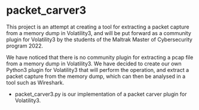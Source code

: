 # packet_carver3

This project is an attempt at creating a tool for extracting a packet capture from a memory dump in Volatility3, and will be put forward as a community plugin for       Volatility3 by the students of the Maltrak Master of Cybersecurity program 2022.

We have noticed that there is no community plugin for extracting a pcap file from a memory dump in Volatility3. We have decided to create our own Python3 plugin for Volatility3 that will perform the operation, and extract a packet capture from the memory dump, which can then be analysed in a tool such as Wireshark.


* packet_carver3.py is our implementation of a packet carver plugin for Volatility3.
